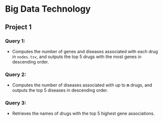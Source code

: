 # Big Data Technology

## Project 1

### Query 1:
- Computes the number of genes and diseases associated with each drug in `nodes.tsv`, and outputs the top 5 drugs with the most genes in descending order.

### Query 2:
- Computes the number of diseases associated with up to **n** drugs, and outputs the top 5 diseases in descending order.

### Query 3:
- Retrieves the names of drugs with the top 5 highest gene associations.
